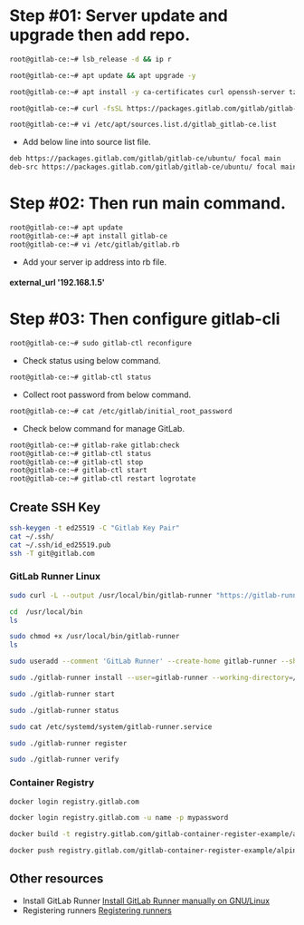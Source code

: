 # Step #01: Server update and upgrade then add repo.

```bash
root@gitlab-ce:~# lsb_release -d && ip r
```

```bash
root@gitlab-ce:~# apt update && apt upgrade -y
```

```bash
root@gitlab-ce:~# apt install -y ca-certificates curl openssh-server tzdata
```

```bash
root@gitlab-ce:~# curl -fsSL https://packages.gitlab.com/gitlab/gitlab-ce/gpgkey| sudo gpg --dearmor -o /etc/apt/trusted.gpg.d/gitlab.gpg
```

```bash
root@gitlab-ce:~# vi /etc/apt/sources.list.d/gitlab_gitlab-ce.list
```

- Add below line into source list file.

```bash
deb https://packages.gitlab.com/gitlab/gitlab-ce/ubuntu/ focal main
deb-src https://packages.gitlab.com/gitlab/gitlab-ce/ubuntu/ focal main
```

# Step #02: Then run main command.

```bash
root@gitlab-ce:~# apt update
root@gitlab-ce:~# apt install gitlab-ce
root@gitlab-ce:~# vi /etc/gitlab/gitlab.rb
```

- Add your server ip address into rb file.

#### external_url '192.168.1.5'

# Step #03: Then configure gitlab-cli

```bash
root@gitlab-ce:~# sudo gitlab-ctl reconfigure
```

- Check status using below command.

```bash
root@gitlab-ce:~# gitlab-ctl status
```

- Collect root password from below command.

```bash
root@gitlab-ce:~# cat /etc/gitlab/initial_root_password
```

- Check below command for manage GitLab.

```bash
root@gitlab-ce:~# gitlab-rake gitlab:check
root@gitlab-ce:~# gitlab-ctl status
root@gitlab-ce:~# gitlab-ctl stop
root@gitlab-ce:~# gitlab-ctl start
root@gitlab-ce:~# gitlab-ctl restart logrotate
```

## Create SSH Key

```bash
ssh-keygen -t ed25519 -C "Gitlab Key Pair"
cat ~/.ssh/
cat ~/.ssh/id_ed25519.pub
ssh -T git@gitlab.com
```

### GitLab Runner Linux

```bash
sudo curl -L --output /usr/local/bin/gitlab-runner "https://gitlab-runner-downloads.s3.amazonaws.com/latest/binaries/gitlab-runner-linux-amd64"
```

```bash
cd  /usr/local/bin
ls
```

```bash
sudo chmod +x /usr/local/bin/gitlab-runner
ls
```

```bash
sudo useradd --comment 'GitLab Runner' --create-home gitlab-runner --shell /bin/bash
```

```bash
sudo ./gitlab-runner install --user=gitlab-runner --working-directory=/home/gitlab-runner
```

```bash
sudo ./gitlab-runner start
```

```bash
sudo ./gitlab-runner status
```

```bash
sudo cat /etc/systemd/system/gitlab-runner.service
```

```bash
sudo ./gitlab-runner register
```

```bash
sudo ./gitlab-runner verify
```

### Container Registry

```bash
docker login registry.gitlab.com
```

```bash
docker login registry.gitlab.com -u name -p mypassword
```

```bash
docker build -t registry.gitlab.com/gitlab-container-register-example/alpinegitlab:test
```

```bash
docker push registry.gitlab.com/gitlab-container-register-example/alpinegitlab:test
```

## Other resources
- Install GitLab Runner
[Install GitLab Runner manually on GNU/Linux](https://docs.gitlab.com/runner/install/linux-manually.html)
- Registering runners
[Registering runners](https://docs.gitlab.com/runner/register/index.html)